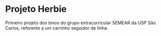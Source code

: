 # Projeto Herbie
Primeiro projeto dos bixos do grupo extracurricular SEMEAR da USP São Carlos, referente a um carrinho seguidor de linha.
